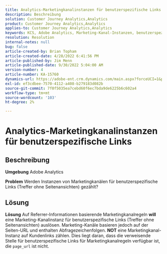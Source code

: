 ```yaml
---
title: Analytics-Marketingkanalinstanzen für benutzerspezifische Links
description: Beschreibung
solution: Customer Journey Analytics,Analytics
product: Customer Journey Analytics,Analytics
applies-to: Customer Journey Analytics,Analytics
keywords: KCS, Adobe Analytics, Marketing-Kanal-Instanzen, benutzerspezifische Links, FAQ
resolution: Resolution
internal-notes: null
bug: false
article-created-by: Brian Topham
article-created-date: 4/28/2022 6:41:56 PM
article-published-by: Jim Menn
article-published-date: 9/30/2022 5:04:00 AM
version-number: 4
article-number: KA-15760
dynamics-url: https://adobe-ent.crm.dynamics.com/main.aspx?forceUCI=1&pagetype=entityrecord&etn=knowledgearticle&id=f30e69e0-22c7-ec11-a7b6-0022480a1b03
exl-id: ef3cdbee-7570-4112-a408-b279183d082b
source-git-commit: 7f0f5035ea7cebd60f6ec7bda9de6225b6c602a4
workflow-type: tm+mt
source-wordcount: '103'
ht-degree: 2%

---
```


# Analytics-Marketingkanalinstanzen für benutzerspezifische Links

## Beschreibung


<b>Umgebung</b>
Adobe Analytics

<b>Problem</b>
Werden Instanzen von Marketingkanälen für benutzerspezifische Links (Treffer ohne Seitenansichten) gezählt?


## Lösung


<b>Lösung</b>
Auf Referrer-Informationen basierende Marketingkanalregeln <b>will</b> eine Marketing-Kanalinstanz für benutzerspezifische Links (Treffer ohne Seitenansichten) auslösen.
Marketing-Kanäle basieren jedoch auf der Seiten-URL und enthalten Abfragezeichenfolgen. <b>NOT</b> eine Marketingkanal-Instanz auf Kundenlinks zählen.
Dies liegt daran, dass die verweisende Stelle für benutzerspezifische Links für Marketingkanalregeln verfügbar ist, die `page_url` ist nicht.
